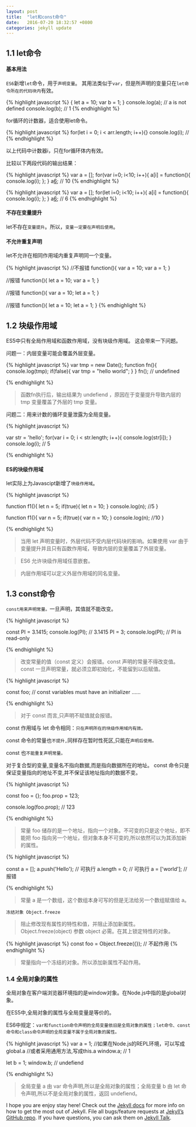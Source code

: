 ```yaml
---
layout: post
title:  "let和const命令"
date:   2016-07-20 18:32:57 +0800
categories: jekyll update
---
```

## 1.1 let命令

#### 基本用法

`ES6`新增`let`命令，用于`声明变量`。
其用法类似于`var`，但是所声明的变量只在`let命令所在的代码块内`有效。

{% highlight javascript %}
{
    let a = 10;
    var b = 1;
}
console.log(a);  // a is not defined
console.log(b);  // 1
{% endhighlight %}

for循环的计数器，适合使用let命令。

{% highlight javascript %}
for(let i = 0; i < arr.length; i++){}
console.log(i);  //
{% endhighlight %}

以上代码中计数器i，只在for循环体内有效。

比较以下两段代码的输出结果：

{% highlight javascript %}
var a = [];
for(var i=0; i<10; i++){
  a[i] = function(){
    console.log(i);
  };
}
a[6]();   // 10
{% endhighlight %}

{% highlight javascript %}
var a = [];
for(let i=0; i<10; i++){
  a[i] = function(){
    console.log(i);
  };
}
a[6]();   // 6
{% endhighlight %}


#### 不存在变量提升

let不存在`变量提升`。所以，`变量一定要在声明后使用`。

#### 不允许重复声明

let不允许在相同作用域内重复声明同一个变量。

{% highlight javascript %}
//不报错
function(){
  var a = 10;
  var a = 1;
}

//报错
function(){
  let a = 10;
  var a = 1;
}

//报错
function(){
  var a = 10;
  let a = 1;
}

//报错
function(){
  let a = 10;
  let a = 1;
}
{% endhighlight %}

## 1.2 块级作用域

ES5中只有全局作用域和函数作用域，没有块级作用域。
这会带来一下问题。

问题一：内层变量可能会覆盖外层变量。

{% highlight javascript %}
var tmp = new Date();
function fn(){
  console.log(tmp);
  if(false){
    var tmp = "hello world";
  }
}
fn(); // undefined

{% endhighlight %}

>函数fn执行后，输出结果为 undefiend ，原因在于变量提升导致内层的 tmp 变量覆盖了外层的 tmp 变量。

问题二：用来计数的循环变量泄露为全局变量。

{% highlight javascript %}

var str = 'hello';
for(var i = 0; i < str.length; i++){
  console.log(str[i]);
}
console.log(i); // 5

{% endhighlight %}

####  ES的块级作用域

let实际上为Javascipt新增了`块级作用域`。

{% highlight javascript %}

function f1(){
  let n = 5;
  if(true){
    let n = 10;
  }
  console.log(n); //5
}


function f1(){
  var n = 5;
  if(true){
    var n = 10;
  }
  console.log(n); //10
}

{% endhighlight %}

>当用 let 声明变量时，外层代码不受内层代码块的影响。如果使用 var 由于变量提升并且只有函数作用域，导致内层的变量覆盖了外层变量。

>ES6 允许块级作用域任意嵌套。

>内层作用域可以定义外层作用域的同名变量。

## 1.3 const命令
`const用来声明常量。`一旦声明，其值就不能改变。

{% highlight javascript %}

const PI = 3.1415;
console.log(PI);  //  3.1415
PI = 3;
console.log(PI);  //  PI is read-only

{% endhighlight %}

>改变常量的值（const 定义）会报错。const 声明的常量不得改变值。
>const 一旦声明常量，就必须立即初始化，不能留到以后赋值。

{% highlight javascript %}

const foo;  //  const variables must have an initializer
......

{% endhighlight %}

>对于 const 而言,只声明不赋值就会报错。

const 作用域与 let 命令相同：`只在声明所在的块级作用域内有效。`

const 命令的常量也`不提升,`同样存在暂时性死区,只能在`声明后使用。`

const 也`不能重复声明常量。`

对于复合型的变量,变量名不指向数据,而是指向数据所在的地址。
const 命令只是保证变量指向的地址不变,并不保证该地址指向的数据不变。

{% highlight javascript %}

const foo = {};
foo.prop = 123;

console.log(foo.prop);  //  123

{% endhighlight %}

>常量 foo 储存的是一个地址，指向一个对象。不可变的只是这个地址，即不能把 foo 指向另一个地址，但对象本身不可变的,所以依然可以为其添加新的属性。

{% highlight javascript %}

const a = [];
a.push('Hello');  //  可执行
a.length = 0;   //  可执行
a = ['world'];  //  报错

{% endhighlight %}
>常量 a 是一个数组，这个数组本身可写的但是无法给另一个数组赋值给 a。

`冻结对象 Object.freeze`

>阻止修改现有属性的特性和值，并阻止添加新属性。
>Object.freeze(object)
>参数 object 必需。在其上锁定特性的对象。

{% highlight javascript %}
const foo = Object.freeze({});    //  不起作用
{% endhighlight %}

>常量指向一个冻结的对象。所以添加新属性不起作用。

### 1.4 全局对象的属性

全局对象在客户端浏览器环境指的是window对象。在Node.js中指的是global对象。

在ES5中,全局对象的属性与全局变量是等价的。

ES6中规定：`var和function命令声明的全局变量依旧是全局对象的属性；let命令、const命令和class命令声明的全局变量不属于全局对象的属性。`

{% highlight javascript %}
var a = 1;
//如果在Node.js的REPL环境，可以写成global.a
//或者采用通用方法,写成this.a
window.a; // 1

let b = 1;
window.b; //  undefiend

{% endhighlight %}
>全局变量 a 由 var 命令声明,所以是全局对象的属性；全局变量 b 由 let 命令声明,所以不是全局对象的属性，返回 undefiend。































I hope you are enjoy stay here!
Check out the [Jekyll docs][jekyll-docs] for more info on how to get the most out of Jekyll. File all bugs/feature requests at [Jekyll’s GitHub repo][jekyll-gh]. If you have questions, you can ask them on [Jekyll Talk][jekyll-talk].

[jekyll-docs]: http://jekyllrb.com/docs/home
[jekyll-gh]:   https://github.com/jekyll/jekyll
[jekyll-talk]: https://talk.jekyllrb.com/
